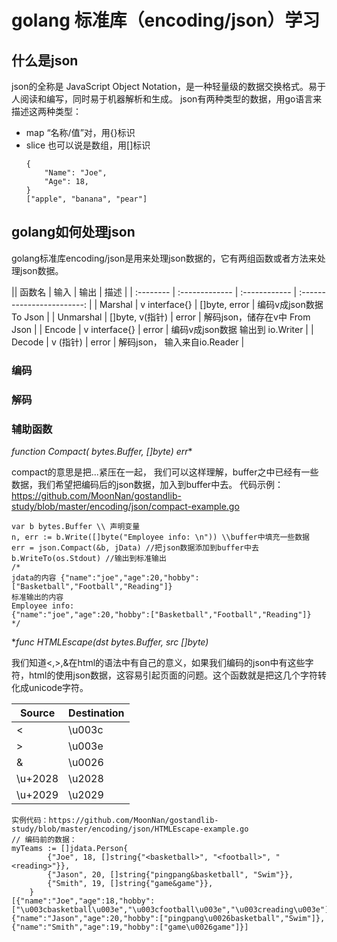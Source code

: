 # golang 标准库（encoding/json）学习
## 什么是json
json的全称是 JavaScript Object Notation，是一种轻量级的数据交换格式。易于人阅读和编写，同时易于机器解析和生成。
json有两种类型的数据，用go语言来描述这两种类型：
- map “名称/值”对，用{}标识
- slice 也可以说是数组，用[]标识
  ```
  {
      "Name": "Joe", 
      "Age": 18,
  }
  ["apple", "banana", "pear"]
  ```
## golang如何处理json
golang标准库encoding/json是用来处理json数据的，它有两组函数或者方法来处理json数据。

|| 函数名    | 输入         | 输出        | 描述                        |
| :-------- | :------------- | :------------ | :------------------------: |
| Marshal   | v interface{} | []byte, error | 编码v成json数据     To Json  |
| Unmarshal | []byte, v(指针) | error      | 解码json，储存在v中 From Json |
| Encode    | v interface{}  | error     | 编码v成json数据 输出到 io.Writer |
| Decode    | v (指针)       | error       | 解码json， 输入来自io.Reader |

### 编码
### 解码
### 辅助函数
**function Compact(* bytes.Buffer, []byte) err**

compact的意思是把...紧压在一起， 我们可以这样理解，buffer之中已经有一些数据，我们希望把编码后的json数据，加入到buffer中去。
代码示例：https://github.com/MoonNan/gostandlib-study/blob/master/encoding/json/compact-example.go
```
var b bytes.Buffer \\ 声明变量
n, err := b.Write([]byte("Employee info: \n")) \\buffer中填充一些数据
err = json.Compact(&b, jData) //把json数据添加到buffer中去
b.WriteTo(os.Stdout) //输出到标准输出
/*
jdata的内容 {"name":"joe","age":20,"hobby":["Basketball","Football","Reading"]}
标准输出的内容
Employee info: 
{"name":"joe","age":20,"hobby":["Basketball","Football","Reading"]}
*/
```

**func HTMLEscape(dst *bytes.Buffer, src []byte)**

我们知道<,>,&在html的语法中有自己的意义，如果我们编码的json中有这些字符，html的<script></script>使用json数据，这容易引起页面的问题。这个函数就是把这几个字符转化成unicode字符。

Source | Destination
------ | ---------
< | \u003c
| > | \u003e
& | \u0026
\u+2028 | \u2028
\u+2029 | \u2029

```
实例代码：https://github.com/MoonNan/gostandlib-study/blob/master/encoding/json/HTMLEscape-example.go
// 编码前的数据：
myTeams := []jdata.Person{
		{"Joe", 18, []string{"<basketball>", "<football>", "<reading>"}},
		{"Jason", 20, []string{"pingpang&basketball", "Swim"}},
		{"Smith", 19, []string{"game&game"}},
	}
[{"name":"Joe","age":18,"hobby":["\u003cbasketball\u003e","\u003cfootball\u003e","\u003creading\u003e"]},{"name":"Jason","age":20,"hobby":["pingpang\u0026basketball","Swim"]},{"name":"Smith","age":19,"hobby":["game\u0026game"]}]
```
